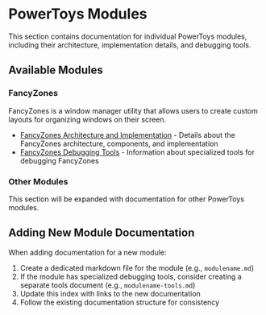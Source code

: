 # PowerToys Modules

This section contains documentation for individual PowerToys modules, including their architecture, implementation details, and debugging tools.

## Available Modules

### FancyZones

FancyZones is a window manager utility that allows users to create custom layouts for organizing windows on their screen.

- [FancyZones Architecture and Implementation](fancyzones.md) - Details about the FancyZones architecture, components, and implementation
- [FancyZones Debugging Tools](fancyzones-tools.md) - Information about specialized tools for debugging FancyZones

### Other Modules

This section will be expanded with documentation for other PowerToys modules.

## Adding New Module Documentation

When adding documentation for a new module:

1. Create a dedicated markdown file for the module (e.g., `modulename.md`)
2. If the module has specialized debugging tools, consider creating a separate tools document (e.g., `modulename-tools.md`)
3. Update this index with links to the new documentation
4. Follow the existing documentation structure for consistency
